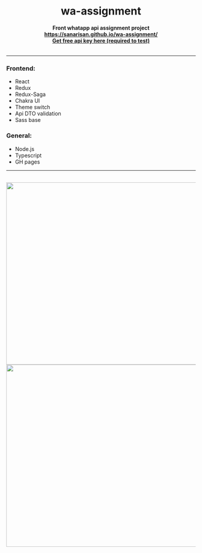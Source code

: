 <div align="center"><h1>wa-assignment</h1></div>

<div align="center"><b>Front whatapp api assignment project</b></div>
<div align="center"><b><a href="https://sanarisan.github.io/wa-assignment/">https://sanarisan.github.io/wa-assignment/</a></b></div>
<div align="center"><b><a href="https://green-api.com/">Get free api key here (required to test)</a></b></div>

<br />

---

### Frontend:

- React
- Redux
- Redux-Saga
- Chakra UI
- Theme switch
- Api DTO validation
- Sass base

### General:

- Node.js
- Typescript
- GH pages

---

<br />

<div align="center"><img src="https://github.com/SanariSan/tech-store/blob/master/assets/1.png?raw=true" width="859" height="483"></div>
<div align="center"><img src="https://github.com/SanariSan/tech-store/blob/master/assets/2.png?raw=true" width="859" height="483"></div>
<!-- <div align="center"><img src="./assets/main-page.png" width="859" height="483"></div> -->

